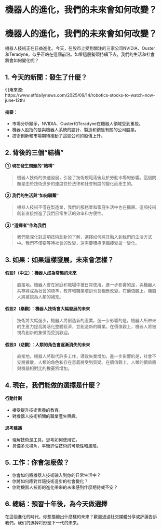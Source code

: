 # 機器人的進化，我們的未來會如何改變？

<h1>機器人的進化，我們的未來會如何改變？</h1>
<p>機器人技術正在日益進化。今天，在股市上受到關注的三家公司NVIDIA、Ouster和Teradyne，似乎正站在這個前沿。如果這股勢頭持續下去，我們的生活和社會將會如何變化呢？</p>
<h2>1. 今天的新聞：發生了什麼？</h2>
<p>引用來源:<br />
https://www.etfdailynews.com/2025/06/14/robotics-stocks-to-watch-now-june-12th/</p>
<h4>摘要：</h4>
<ul>
<li>市場分析顯示，NVIDIA、Ouster和Teradyne在機器人領域受到重視。</li>
<li>機器人股指的是與機器人系統的設計、製造和銷售有關的公司股票。</li>
<li>技術創新和市場期待推動了這些公司的股價上升。</li>
</ul>
<h2>2. 背後的三個“結構”</h2>
<h4>① 現在發生問題的“結構”</h4>
<blockquote>
<p>機器人技術的快速發展，引發了技術規範落後及於勞動市場的影響。這個問題是由於技術進步的速度快於法律和社會制度的變化而產生的。</p>
</blockquote>
<h4>② 我們的生活與“如何聯繫”</h4>
<blockquote>
<p>機器人技術不僅在製造業，我們的服務業和家庭生活中也在擴展。這項技術創新直接推進了我們日常生活的效率和方便性。</p>
</blockquote>
<h4>③ “選擇者”作為我們</h4>
<blockquote>
<p>我們能深化對這項技術創新的了解，選擇如何將其融入到我們的生活方式中。我們不僅要等待社會的改變，還需要積極準備接受這一變化。</p>
</blockquote>
<h2>3. 如果：如果這樣發展，未來會怎樣？</h2>
<h4>假設1（中立）：機器人成為常態的未來</h4>
<blockquote>
<p>直接地，機器人會在家庭和職場中被日常使用。進一步影響的是，與機器人共存將成為社會的標準，教育和職業培訓也會相應改變。在價值觀上，機器人將被視為人類的補充。</p>
</blockquote>
<h4>假設2（樂觀）：機器人技術會大幅發展的未來</h4>
<blockquote>
<p>技術將大幅進步，機器人將創造新的產業。進一步影響的是，機器人所帶來的生產力提高將活化整體經濟，並創造新的職業。在價值觀上，機器人將被視為創新的象徵而受到歡迎。</p>
</blockquote>
<h4>假設3（悲觀）：人類的角色會逐漸消失的未來</h4>
<blockquote>
<p>直接地，機器人將取代許多工作，導致失業增加。進一步影響的是，社會不安將擴散，人類的角色和存在意義將受到質疑。在價值觀上，人類的價值將與機器相對比的擔憂將增加。</p>
</blockquote>
<h2>4. 現在，我們能做的選擇是什麼？</h2>
<h4>行動計劃</h4>
<ul>
<li>接受提升技術素養的教育。</li>
<li>對機器人技術相關的職業產生興趣。</li>
</ul>
<h4>思考建議</h4>
<ul>
<li>理解技術是工具，思考如何使用它。</li>
<li>具備多元視角，平衡評估技術的可能性和風險。</li>
</ul>
<h2>5. 工作：你會怎麼做？</h2>
<ul>
<li>你會如何將機器人技術融入到你的日常生活中？</li>
<li>你將如何應對伴隨技術進步的社會變化？</li>
<li>你對機器人技術的進化帶來的未來感到什麼期待或不安？</li>
</ul>
<h2>6. 總結：預習十年後，為今天做選擇</h2>
<p>在這個進化的時代，你想描繪出什麼樣的未來？歡迎通過社交媒體分享或評論告訴我們。我们的选择将形塑下一代的未来。</p>

